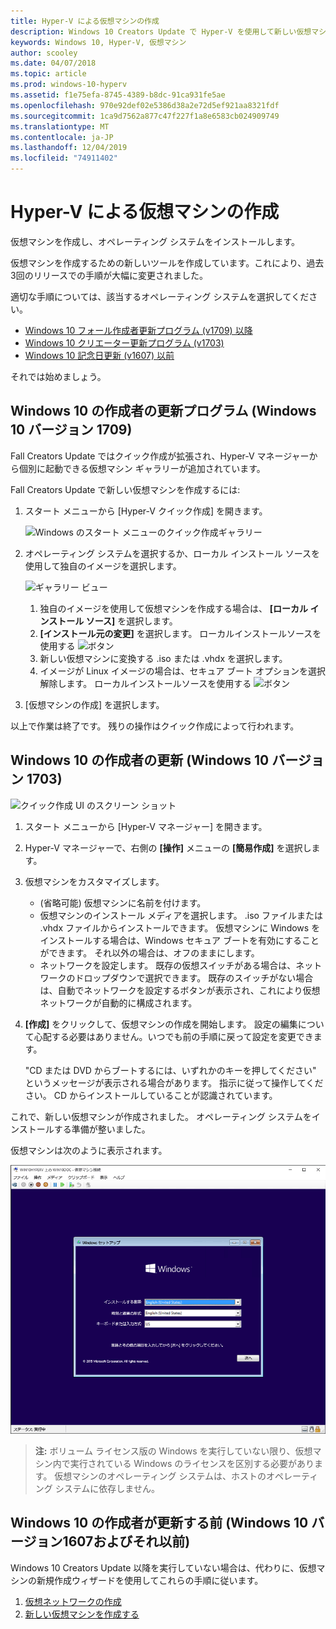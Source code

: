 ```yaml
---
title: Hyper-V による仮想マシンの作成
description: Windows 10 Creators Update で Hyper-V を使用して新しい仮想マシンを作成する
keywords: Windows 10, Hyper-V, 仮想マシン
author: scooley
ms.date: 04/07/2018
ms.topic: article
ms.prod: windows-10-hyperv
ms.assetid: f1e75efa-8745-4389-b8dc-91ca931fe5ae
ms.openlocfilehash: 970e92def02e5386d38a2e72d5ef921aa8321fdf
ms.sourcegitcommit: 1ca9d7562a877c47f227f1a8e6583cb024909749
ms.translationtype: MT
ms.contentlocale: ja-JP
ms.lasthandoff: 12/04/2019
ms.locfileid: "74911402"
---
```

# <a name="create-a-virtual-machine-with-hyper-v"></a>Hyper-V による仮想マシンの作成

仮想マシンを作成し、オペレーティング システムをインストールします。

仮想マシンを作成するための新しいツールを作成しています。これにより、過去3回のリリースでの手順が大幅に変更されました。

適切な手順については、該当するオペレーティング システムを選択してください。

* [Windows 10 フォール作成者更新プログラム (v1709) 以降](quick-create-virtual-machine.md#windows-10-fall-creators-update-windows-10-version-1709)
* [Windows 10 クリエーター更新プログラム (v1703)](quick-create-virtual-machine.md#windows-10-creators-update-windows-10-version-1703)
* [Windows 10 記念日更新 (v1607) 以前](quick-create-virtual-machine.md#before-windows-10-creators-update-windows-10-version-1607-and-earlier)

それでは始めましょう。

## <a name="windows-10-fall-creators-update-windows-10-version-1709"></a>Windows 10 の作成者の更新プログラム (Windows 10 バージョン 1709)

Fall Creators Update ではクイック作成が拡張され、Hyper-V マネージャーから個別に起動できる仮想マシン ギャラリーが追加されています。

Fall Creators Update で新しい仮想マシンを作成するには:

1. スタート メニューから [Hyper-V クイック作成] を開きます。

    ![Windows のスタート メニューのクイック作成ギャラリー](media/quick-create-start-menu.png)

1. オペレーティング システムを選択するか、ローカル インストール ソースを使用して独自のイメージを選択します。

    ![ギャラリー ビュー](media/vmgallery.png)

    1. 独自のイメージを使用して仮想マシンを作成する場合は、 **[ローカル インストール ソース]** を選択します。
    1. **[インストール元の変更]** を選択します。
      ローカルインストールソースを使用する ![ボタン](media/change-source.png)
    1. 新しい仮想マシンに変換する .iso または .vhdx を選択します。
    1. イメージが Linux イメージの場合は、セキュア ブート オプションを選択解除します。
      ローカルインストールソースを使用する ![ボタン](media/toggle-secure-boot.png)

1. [仮想マシンの作成] を選択します。

以上で作業は終了です。  残りの操作はクイック作成によって行われます。

## <a name="windows-10-creators-update-windows-10-version-1703"></a>Windows 10 の作成者の更新 (Windows 10 バージョン 1703)

![クイック作成 UI のスクリーン ショット](media/quickcreatesteps_inked.jpg)

1. スタート メニューから [Hyper-V マネージャー] を開きます。

1. Hyper-V マネージャーで、右側の **[操作]** メニューの **[簡易作成]** を選択します。

1. 仮想マシンをカスタマイズします。

    * (省略可能) 仮想マシンに名前を付けます。
    * 仮想マシンのインストール メディアを選択します。 .iso ファイルまたは .vhdx ファイルからインストールできます。
    仮想マシンに Windows をインストールする場合は、Windows セキュア ブートを有効にすることができます。 それ以外の場合は、オフのままにします。
    * ネットワークを設定します。
    既存の仮想スイッチがある場合は、ネットワークのドロップダウンで選択できます。 既存のスイッチがない場合は、自動でネットワークを設定するボタンが表示され、これにより仮想ネットワークが自動的に構成されます。

1. **[作成]** をクリックして、仮想マシンの作成を開始します。 設定の編集について心配する必要はありません。いつでも前の手順に戻って設定を変更できます。

    "CD または DVD からブートするには、いずれかのキーを押してください" というメッセージが表示される場合があります。 指示に従って操作してください。  CD からインストールしていることが認識されています。

これで、新しい仮想マシンが作成されました。  オペレーティング システムをインストールする準備が整いました。

仮想マシンは次のように表示されます。

![仮想マシンの開始画面](media/OSDeploy_upd.png)

> **注:** ボリューム ライセンス版の Windows を実行していない限り、仮想マシン内で実行されている Windows のライセンスを区別する必要があります。 仮想マシンのオペレーティング システムは、ホストのオペレーティング システムに依存しません。

## <a name="before-windows-10-creators-update-windows-10-version-1607-and-earlier"></a>Windows 10 の作成者が更新する前 (Windows 10 バージョン1607およびそれ以前)

Windows 10 Creators Update 以降を実行していない場合は、代わりに、仮想マシンの新規作成ウィザードを使用してこれらの手順に従います。

1. [仮想ネットワークの作成](connect-to-network.md)
1. [新しい仮想マシンを作成する](create-virtual-machine.md)

